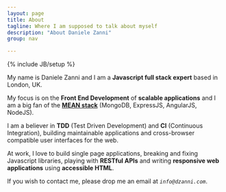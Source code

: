 ```yaml
---
layout: page
title: About
tagline: Where I am supposed to talk about myself
description: "About Daniele Zanni"
group: nav

---
```

{% include JB/setup %}

My name is Daniele Zanni and I am a **Javascript full stack expert** based in London, UK.

My focus is on the **Front End Development** of **scalable applications** and I am a big fan of the **[MEAN stack](http://blog.mongodb.org/post/49262866911/the-mean-stack-mongodb-expressjs-angularjs-and)** (MongoDB, ExpressJS, AngularJS, NodeJS). 

I am a believer in **TDD** (Test Driven Development) and **CI** (Continuous Integration), building maintainable applications and cross-browser compatible user interfaces for the web.

At work, I love to build single page applications, breaking and fixing Javascript libraries, playing with **RESTful APIs** and writing **responsive web  applications** using **accessible HTML**.

If you wish to contact me, please drop me an email at *`info@dzanni.com`*.